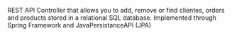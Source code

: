 REST API Controller that allows you to add, remove or find clientes, orders and products stored in a relational SQL database.
Implemented through Spring Framework and JavaPersistanceAPI (JPA)
